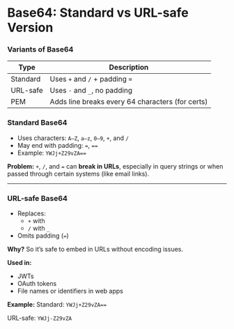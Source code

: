 # Base64: Standard vs URL-safe Version

### Variants of Base64

| Type | Description |
| --- | --- |
| Standard | Uses `+` and `/` + padding `=` |
| URL-safe | Uses `-` and `_`, no padding |
| PEM | Adds line breaks every 64 characters (for certs) |

### **Standard Base64**

- Uses characters: `A–Z`, `a–z`, `0–9`, `+`, and `/`
- May end with padding: `=`, `==`
- Example: `YWJj+Z29vZA==`

**Problem:** `+`, `/`, and `=` can **break in URLs**, especially in query strings or when passed through certain systems (like email links).

---

### **URL-safe Base64**

- Replaces:
    - `+` with
    - `/` with `_`
- Omits padding (`=`)

**Why?**
So it’s safe to embed in URLs without encoding issues.

**Used in:**

- JWTs
- OAuth tokens
- File names or identifiers in web apps

**Example:**
Standard: `YWJj+Z29vZA==`

URL-safe: `YWJj-Z29vZA`